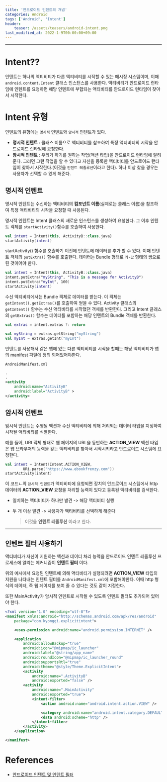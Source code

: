 ```yaml
---
title: '안드로이드 인텐트의 개념'
categories: Android
tags: ['Android', 'Intent']
header:
    teaser: /assets/teasers/android-intent.png
last_modified_at: 2022-1-9T00:00:00+09:00
---
```


- - -
# Intent??
인텐트는 하나의 액티비티가 다른 액티비티를 시작할 수 있는 메시징 시스템이며, 이때 `android.content.Intent` 클래스 인스턴스를 사용한다. 액티비티가 안드로이드 런타임에 인텐트를 요청하면 해당 인텐트에 부합되는 액티비티를 안드로이드 런타임이 찾아서 시작한다.

# Intent 유형
인텐트의 유형에는 `명시적` 인텐트와 `암시적` 인텐트가 있다.
- __명시적 인텐트__ : 클래스 이름으로 액티비티를 참조하여 특정 액티비티의 시작을 안드로이드 런타임에 요청한다.
- __암시적 인텐트__ : 우리가 하기를 원하는 작업(액션 타입)을 안드로이드 런타임에 알려준다. 그러면 그런 작업을 할 수 있다고 자신을 등록한 액티비티를 안드로이드 런타임이 찾아서 시작한다.(이것을 `인텐트 레졸루션`이라고 한다). 하나 이상 찾을 경우는 사용자가 선택할 수 있게 해준다.

## 명시적 인텐트
명시적 인텐트는 수신하는 액티비티의 __컴포넌트 이름__(실제로는 클래스 이름)을 참조하여 특정 액티비티의 시작을 요청할 때 사용된다.

명시적 인텐트는 Intent 클래스의 새로운 인스턴스를 생성하여 요청한다. 그 이후 인텐트 객체를 `startActivity()`함수를 호출하여 사용한다.

```kotlin
val intent = Intent(this, ActivityB::class.java)
startActivity(intent)
```

startActivity() 함수를 호출하기 이전에 인텐트에 데이터를 추가 할 수 있다. 이때 인텐트 객체의 `putExtra()` 함수를 호출한다. 데이터는 Bundle 형태로 `키-값` 형태의 쌍으로 된 것이어야 한다.

```kotlin
val intent = Intent(this, ActivityB::class.java)
intent.putExtra("myString", "This is a message for ActivityB")
intent.putExtra("myInt", 100)
startActivity(intent)
```

수신 액티비티에서는 Bundle 객체로 데이터를 받는다. 이 객체는 `getIntent().getExtras()`를 호출하여 얻을 수 있다. Activity 클래스의 `getIntent()` 함수는 수신 액티비티를 시작했던 객체를 반환한다. 그리고 Intent 클래스의 `getExtras()` 함수는 데이터를 포함하는 해당 인텐트의 Bundle 객체를 반환한다.

```kotlin
val extras = intent.extras ?: return

val myString = extras.getString("myString")
val myInt = extras.getInt("myInt")
```

인텐트를 사용해서 같은 앱에 있는 다른 액티비티를 시작을 할때는 해당 액티비티가 앱의 manifest 파일에 정의 되어있어야한다. 

`AndroidManifest.xml`
```xml
.
.
<activity
    android:name="ActivityB"
    android:label="ActivityB" >
</activity>
```
## 암시적 인텐트
암시적 인텐트는 수행될 액션과 수신 액티비티에 의해 처리되는 데이터 타입을 지정하여 시작될 액티비티를 식별한다. 

예를 들어, URI 객체 형태로 웹 페이지의 URL을 동반하는 __ACTION_VIEW__ 액션 타입은 웹 브라우저의 능력을 갖는 액티비티를 찾아서 시작시키라고 안드로이드 시스템에 요청한다.

```kotlin
val intent = Intent(Intent.ACTION_VIEW,
        URi.parse("https://www.ebookfrenzy.com"))
startActivity(intent)
```
이 코드ㄴ의 `암시적 인텐트`가 액티비티에 요청되면 장치의 안드로이드 시스템에서 http 데이터의 __ACTION_VIEW__ 요청을 처리할 능력이 있다고 등록된 액티비티를 검색한다. 

- 일치하는 액티비티가 하나만 발견 -> 해당 액티비티 실행
- 두 개 이상 발견 -> 사용자가 액티비티를 선택하게 해준다

    > 이것을 __인텐트  레졸루션__ 이라고 한다.

- - -

## 인텐트 필터 사용하기
액티비티가 자신이 지원하는 액션과 데이터 처리 능력을 안드로이드 인텐트 레졸루션  프로세스에 알리는 메커니즘이 __인텐트 필터__ 이다.

위의 예시에서 요청된 인텐트에 의해 액티비티가 실행되려면 __ACTION_VIEW__ 타입의 지원을 나타내는 인텐트 필터를 `AndroidManifest.xml`에 포함해야한다. 이때 http 형식의 데이터, 즉 웹 페이지를 보여 줄 수 있다는 것도 같이 지정한다.

또한 MainActivity가 암시적 인텐트로 시작될 수 있도록 인텐트 필터도 추가되어 있어야 한다.

```xml
<?xml version="1.0" encoding="utf-8"?>
<manifest xmlns:android="http://schemas.android.com/apk/res/android"
    package="com.kyonggi.explicitintent">

    <uses-permission android:name="android.permission.INTERNET" />

    <application
        android:allowBackup="true"
        android:icon="@mipmap/ic_launcher"
        android:label="@string/app_name"
        android:roundIcon="@mipmap/ic_launcher_round"
        android:supportsRtl="true"
        android:theme="@style/Theme.ExplicitIntent">
        <activity
            android:name=".ActivityB"
            android:exported="false" />
        <activity
            android:name=".MainActivity"
            android:exported="true">
            <intent-filter>
                <action android:name="android.intent.action.VIEW" />

                <category android:name="android.intent.category.DEFAULT" />
                <data android:scheme="http" />
            </intent-filter>
        </activity>
    </application>

</manifest>
```

# References
- [안드로이드 인텐트 및 인텐트 필터]("https://developer.android.com/guide/components/intents-filters?hl=ko#kotlin")


